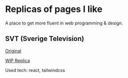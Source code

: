 # Replicas of pages I like

A place to get more fluent in web programming & design.

## SVT (Sverige Television)

[Original](https://www.svt.se)

[WIP Replica](http://svt.styles.andrej.nu)

Used tech: react, tailwindcss
